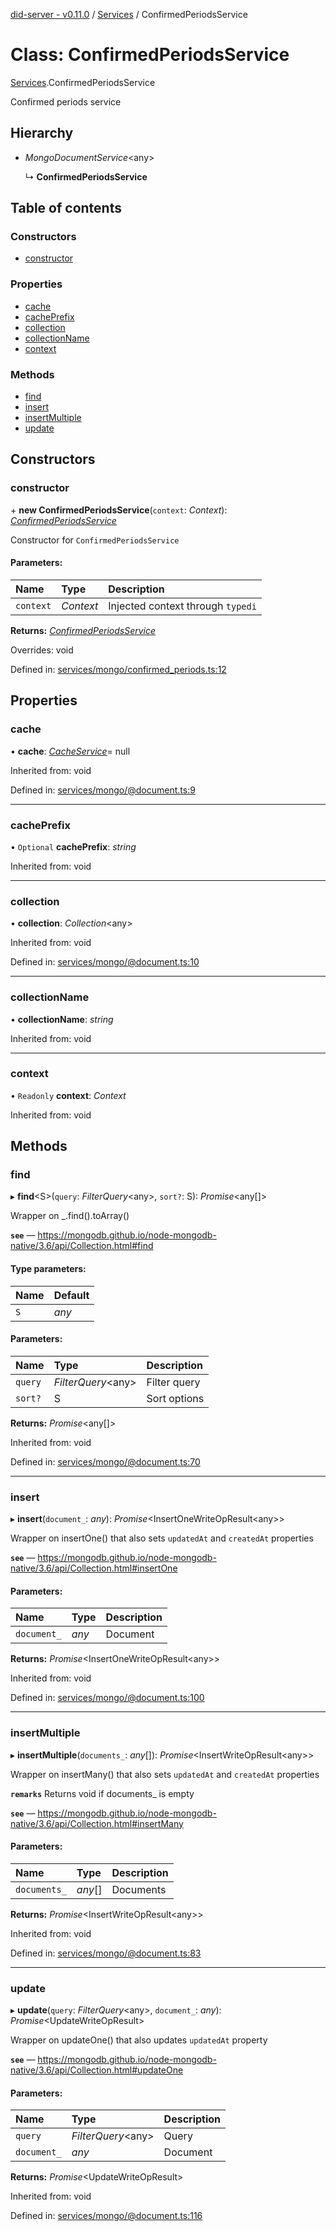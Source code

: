[did-server - v0.11.0](../README.md) / [Services](../modules/services.md) / ConfirmedPeriodsService

# Class: ConfirmedPeriodsService

[Services](../modules/services.md).ConfirmedPeriodsService

Confirmed periods service

## Hierarchy

* *MongoDocumentService*<any\>

  ↳ **ConfirmedPeriodsService**

## Table of contents

### Constructors

- [constructor](services.confirmedperiodsservice.md#constructor)

### Properties

- [cache](services.confirmedperiodsservice.md#cache)
- [cachePrefix](services.confirmedperiodsservice.md#cacheprefix)
- [collection](services.confirmedperiodsservice.md#collection)
- [collectionName](services.confirmedperiodsservice.md#collectionname)
- [context](services.confirmedperiodsservice.md#context)

### Methods

- [find](services.confirmedperiodsservice.md#find)
- [insert](services.confirmedperiodsservice.md#insert)
- [insertMultiple](services.confirmedperiodsservice.md#insertmultiple)
- [update](services.confirmedperiodsservice.md#update)

## Constructors

### constructor

\+ **new ConfirmedPeriodsService**(`context`: *Context*): [*ConfirmedPeriodsService*](services.confirmedperiodsservice.md)

Constructor for `ConfirmedPeriodsService`

#### Parameters:

Name | Type | Description |
:------ | :------ | :------ |
`context` | *Context* | Injected context through `typedi`    |

**Returns:** [*ConfirmedPeriodsService*](services.confirmedperiodsservice.md)

Overrides: void

Defined in: [services/mongo/confirmed_periods.ts:12](https://github.com/Puzzlepart/did/blob/dev/server/services/mongo/confirmed_periods.ts#L12)

## Properties

### cache

• **cache**: [*CacheService*](services.cacheservice.md)= null

Inherited from: void

Defined in: [services/mongo/@document.ts:9](https://github.com/Puzzlepart/did/blob/dev/server/services/mongo/@document.ts#L9)

___

### cachePrefix

• `Optional` **cachePrefix**: *string*

Inherited from: void

___

### collection

• **collection**: *Collection*<any\>

Inherited from: void

Defined in: [services/mongo/@document.ts:10](https://github.com/Puzzlepart/did/blob/dev/server/services/mongo/@document.ts#L10)

___

### collectionName

• **collectionName**: *string*

Inherited from: void

___

### context

• `Readonly` **context**: *Context*

Inherited from: void

## Methods

### find

▸ **find**<S\>(`query`: *FilterQuery*<any\>, `sort?`: S): *Promise*<any[]\>

Wrapper on _.find().toArray()

**`see`** — https://mongodb.github.io/node-mongodb-native/3.6/api/Collection.html#find

#### Type parameters:

Name | Default |
:------ | :------ |
`S` | *any* |

#### Parameters:

Name | Type | Description |
:------ | :------ | :------ |
`query` | *FilterQuery*<any\> | Filter query   |
`sort?` | S | Sort options    |

**Returns:** *Promise*<any[]\>

Inherited from: void

Defined in: [services/mongo/@document.ts:70](https://github.com/Puzzlepart/did/blob/dev/server/services/mongo/@document.ts#L70)

___

### insert

▸ **insert**(`document_`: *any*): *Promise*<InsertOneWriteOpResult<any\>\>

Wrapper on insertOne() that also sets `updatedAt` and `createdAt` properties

**`see`** — https://mongodb.github.io/node-mongodb-native/3.6/api/Collection.html#insertOne

#### Parameters:

Name | Type | Description |
:------ | :------ | :------ |
`document_` | *any* | Document    |

**Returns:** *Promise*<InsertOneWriteOpResult<any\>\>

Inherited from: void

Defined in: [services/mongo/@document.ts:100](https://github.com/Puzzlepart/did/blob/dev/server/services/mongo/@document.ts#L100)

___

### insertMultiple

▸ **insertMultiple**(`documents_`: *any*[]): *Promise*<InsertWriteOpResult<any\>\>

Wrapper on insertMany() that also sets `updatedAt` and `createdAt` properties

**`remarks`** Returns void if documents_ is empty

**`see`** — https://mongodb.github.io/node-mongodb-native/3.6/api/Collection.html#insertMany

#### Parameters:

Name | Type | Description |
:------ | :------ | :------ |
`documents_` | *any*[] | Documents    |

**Returns:** *Promise*<InsertWriteOpResult<any\>\>

Inherited from: void

Defined in: [services/mongo/@document.ts:83](https://github.com/Puzzlepart/did/blob/dev/server/services/mongo/@document.ts#L83)

___

### update

▸ **update**(`query`: *FilterQuery*<any\>, `document_`: *any*): *Promise*<UpdateWriteOpResult\>

Wrapper on updateOne() that also updates `updatedAt` property

**`see`** — https://mongodb.github.io/node-mongodb-native/3.6/api/Collection.html#updateOne

#### Parameters:

Name | Type | Description |
:------ | :------ | :------ |
`query` | *FilterQuery*<any\> | Query   |
`document_` | *any* | Document    |

**Returns:** *Promise*<UpdateWriteOpResult\>

Inherited from: void

Defined in: [services/mongo/@document.ts:116](https://github.com/Puzzlepart/did/blob/dev/server/services/mongo/@document.ts#L116)
